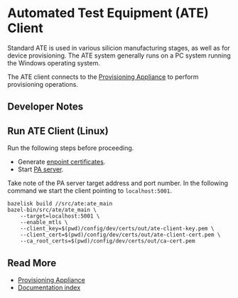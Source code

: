 # Automated Test Equipment (ATE) Client

Standard ATE is used in various silicion manufacturing stages, as well as
for device provisioning. The ATE system generally runs on a PC system running
the Windows operating system.

The ATE client connects to the [Provisioning Appliance](https://github.com/lowRISC/opentitan-provisioning/wiki/pa) to perform
provisioning operations.

## Developer Notes

## Run ATE Client (Linux)

Run the following steps before proceeding.

* Generate [enpoint certificates](https://github.com/lowRISC/opentitan-provisioning/wiki/auth#endpoint-certificates).
* Start [PA server](https://github.com/lowRISC/opentitan-provisioning/wiki/pa#start-pa-server).

Take note of the PA server target address and port number. In the following
command we start the client pointing to `localhost:5001`.

```console
bazelisk build //src/ate:ate_main
bazel-bin/src/ate/ate_main \
    --target=localhost:5001 \
    --enable_mtls \
    --client_key=$(pwd)/config/dev/certs/out/ate-client-key.pem \
    --client_cert=$(pwd)/config/dev/certs/out/ate-client-cert.pem \
    --ca_root_certs=$(pwd)/config/dev/certs/out/ca-cert.pem
```

## Read More

* [Provisioning Appliance](https://github.com/lowRISC/opentitan-provisioning/wiki/pa)
* [Documentation index](https://github.com/lowRISC/opentitan-provisioning/wiki/Home)
